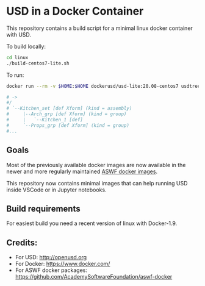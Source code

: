 # USD in a Docker Container

This repository contains a build script for a minimal linux docker container with USD.

To build locally:
```bash
cd linux
./build-centos7-lite.sh
```

To run:
```bash
docker run --rm -v $HOME:$HOME dockerusd/usd-lite:20.08-centos7 usdtree $HOME/Downloads/Kitchen_set/Kitchen_set.usd

# ->
#/
# `--Kitchen_set [def Xform] (kind = assembly)
#     |--Arch_grp [def Xform] (kind = group)
#     |   `--Kitchen_1 [def]
#     `--Props_grp [def Xform] (kind = group)
#...
```

## Goals
Most of the previously available docker images are now available in the newer and more regularly maintained [ASWF docker images](https://github.com/AcademySoftwareFoundation/aswf-docker).

This repository now contains minimal images that can help running USD inside VSCode or in Jupyter notebooks.

## Build requirements
For easiest build you need a recent version of linux with Docker-1.9.

## Credits:
* For USD: http://openusd.org
* For Docker: https://www.docker.com/
* For ASWF docker packages: https://github.com/AcademySoftwareFoundation/aswf-docker
